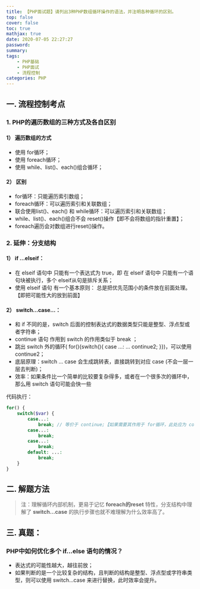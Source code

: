 ```yaml
---
title: 【PHP面试题】请列出3种PHP数组循环操作的语法，并注明各种循环的区别。
top: false
cover: false
toc: true
mathjax: true
date: 2020-07-05 22:27:27
password:
summary:
tags:
    - PHP基础
    - PHP面试
    - 流程控制
categories: PHP
---
```

## 一. 流程控制考点

### 1. PHP的遍历数组的三种方式及各自区别

#### 1） 遍历数组的方式

- 使用 for循环；
- 使用 foreach循环；
- 使用 while、list()、each()组合循环；

#### 2） 区别

- for循环：只能遍历索引数组；
- foreach循环：可以遍历索引和关联数组；
- 联合使用list()、each() 和 while循环：可以遍历索引和关联数组；
- while、list()、each()组合不会 reset()操作【即不会将数组的指针重置】；
- foreach遍历会对数组进行reset()操作。

### 2. 延伸：分支结构

#### 1） if …elseif：

- 在 elseif 语句中 只能有一个表达式为 true，即 在 elseif 语句中 只能有一个语句块被执行，多个 elseif从句是排斥关系；
- 使用 elseif 语句 有一个基本原则： 总是把优先范围小的条件放在前面处理。【即把可能性大的放到前面】

#### 2） switch…case…：

- 和 if 不同的是，switch 后面的控制表达式的数据类型只能是整型、浮点型或者字符串；
- continue 语句 作用到 switch 的作用类似于 break ；
- 跳出 switch 外的循环( for(){switch(){ case ...: ... continue2; }})，可以使用 continue2；
- 底层原理：switch … case 会生成跳转表，直接跳转到对应 case (不会一层一层去判断)；
- 效率：如果条件比一个简单的比较要复杂得多，或者在一个很多次的循环中，那么用 switch 语句可能会快一些

代码执行：

```PHP
for() {
    switch($var) {
        case...:
        	break; // 等价于 continue;【如果需要其作用于 for循环，此处应为 continue2（跳出两层循环）】
        case...:
        	break;
        case...:
        	break;
        default: ...:
        	break;
	}
}
```

## 二. 解题方法
> 注：理解循环内部机制，更易于记忆 **foreach的reset** 特性，分支结构中理解了 **switch…case** 的执行步骤也就不难理解为什么效率高了。

## 三. 真题：
### PHP中如何优化多个 if...else 语句的情况？
- 表达式的可能性越大，越往前放；
- 如果判断的是一个比较复杂的结构，且判断的结构是整型、浮点型或字符串类型，则可以使用 switch…case 来进行替换，此时效率会提升。
